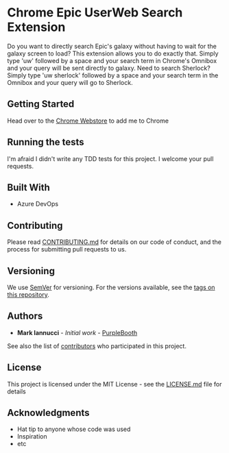 # Chrome Epic UserWeb Search Extension

Do you want to directly search Epic's galaxy without having to wait for the galaxy screen to load?  This extension allows you to do exactly that.  Simply type 'uw' followed by a space and your search term in Chrome's Omnibox and your query will be sent directly to galaxy.  Need to search Sherlock?  Simply type 'uw sherlock' followed by a space and your search term in the Omnibox and your query will go to Sherlock. 

## Getting Started

Head over to the [Chrome Webstore](https://chrome.google.com/webstore/detail/epic-userweb-search/ginlmldponabcjidalfoboonnmloeolj) to add me to Chrome 

## Running the tests

I'm afraid I didn't write any TDD tests for this project.  I welcome your pull requests.

## Built With

* Azure DevOps

## Contributing

Please read [CONTRIBUTING.md](https://gist.github.com/PurpleBooth/b24679402957c63ec426) for details on our code of conduct, and the process for submitting pull requests to us.

## Versioning

We use [SemVer](http://semver.org/) for versioning. For the versions available, see the [tags on this repository](https://github.com/MarkIannucci/ChromeUserWebSearchExtension/tags). 

## Authors

* **Mark Iannucci** - *Initial work* - [PurpleBooth](https://github.com/PurpleBooth)

See also the list of [contributors](https://github.com/MarkIannucci/ChromeUserWebSearchExtension/contributors) who participated in this project.

## License

This project is licensed under the MIT License - see the [LICENSE.md](LICENSE.md) file for details

## Acknowledgments

* Hat tip to anyone whose code was used
* Inspiration
* etc

